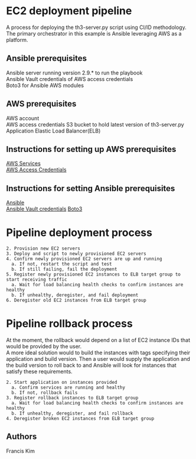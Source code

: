 # EC2 deployment pipeline

A process for deploying the th3-server.py script using CI/ID methodology.  
The primary orchestrator in this example is Ansible leveraging AWS as a platform.

## Ansible prerequisites

Ansible server running version 2.9.* to run the playbook  
Ansible Vault credentials of AWS access credentials  
Boto3 for Ansible AWS modules 

## AWS prerequisites
AWS account  
AWS access credentials
S3 bucket to hold latest version of th3-server.py
Application Elastic Load Balancer(ELB)

## Instructions for setting up AWS prerequisites
[AWS Services](https://docs.aws.amazon.com/index.html?nc2=h_ql_doc_do)  
[AWS Access Credentials](https://docs.aws.amazon.com/sdk-for-javascript/v2/developer-guide/getting-your-credentials.html)

## Instructions for setting Ansible prerequisites
[Ansible](https://docs.ansible.com/ansible/latest/installation_guide/intro_installation.html)  
[Ansible Vault credentials](https://docs.ansible.com/ansible/latest/user_guide/vault.html)
[Boto3](https://pypi.org/project/boto3/)

# Pipeline deployment process

```1. Grab latest version of script of S3 bucket
2. Provision new EC2 servers
3. Deploy and script to newly provisioned EC2 servers
4. Confirm newly provisioned EC2 servers are up and running
  a. If not, restart the script and test
  b. If still failing, fail the deployment
5. Register newly provisioned EC2 instances to ELB target group to start receiving traffic
  a. Wait for load balancing health checks to confirm instances are healthy
  b. If unhealthy, deregister, and fail deployment
6. Deregister old EC2 instances from ELB target group
```

# Pipeline rollback process
At the moment, the rollback would depend on a list of EC2 instance IDs that would be provided by the user.  
A more ideal solution would to build the instances with tags specifying their application and build version.
Then a user would supply the application and the build version to roll back to and Ansible will look for instances that satisfy these requirements.

```1. User provides a list of instances to roll back
2. Start application on instances provided
  a. Confirm services are running and healthy
  b. If not, rollback fails
3. Register rollback instances to ELB target group
  a. Wait for load balancing health checks to confirm instances are healthy
  b. If unhealthy, deregister, and fail rollback
4. Deregister broken EC2 instances from ELB target group
```

## Authors
Francis Kim
